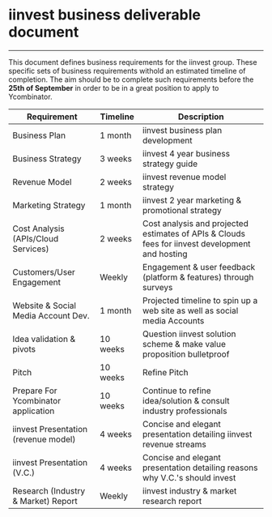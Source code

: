 # iinvest business deliverable document
---

This document defines business requirements for the iinvest group. These specific sets of business requirements withold an estimated timeline of completion.
The aim should be to complete such requirements before the __25th of September__ in order to be in a great position to apply to Ycombinator.

| Requirement                          | Timeline | Description                                                                                     |
| ------------------------------------ | -------- | ----------------------------------------------------------------------------------------------- |
| Business Plan                        | 1 month  | iinvest business plan development                                                               |
| Business Strategy                    | 3 weeks  | iinvest 4 year business strategy guide                                                          |
| Revenue Model                        | 2 weeks  | iinvest revenue model strategy                                                                  |
| Marketing Strategy                   | 1 month  | iinvest 2 year marketing & promotional strategy                                                 |
| Cost Analysis (APIs/Cloud Services)  | 2 weeks  | Cost analysis and projected estimates of APIs & Clouds fees for iinvest development and hosting |
| Customers/User Engagement            | Weekly   | Engagement & user feedback (platform & features) through surveys                                |
| Website & Social Media Account Dev.  | 1 month  | Projected timeline to spin up a web site as well as social media Accounts                       |
| Idea validation & pivots             | 10 weeks | Question iinvest solution scheme & make value proposition bulletproof                           |
| Pitch                                | 10 weeks | Refine Pitch                                                                                    |
| Prepare For Ycombinator application  | 10 weeks | Continue to refine idea/solution & consult industry professionals                               |
| iinvest Presentation (revenue model) | 4 weeks  | Concise and elegant presentation detailing iinvest revenue streams                              |
| iinvest Presentation (V.C.)          | 4 weeks  | Concise and elegant presentation detailing reasons why V.C.'s should invest                     |
| Research (Industry & Market) Report  | Weekly   | iinvest industry & market research report                                                       |


